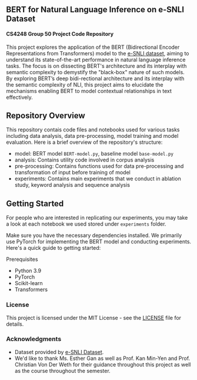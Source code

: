 ## BERT for Natural Language Inference on e-SNLI Dataset
#### CS4248 Group 50 Project Code Repository

This project explores the application of the BERT (Bidirectional Encoder Representations from Transformers) model to the [e-SNLI dataset](https://github.com/OanaMariaCamburu/e-SNLI), aiming to understand its state-of-the-art performance in natural language inference tasks. The focus is on dissecting BERT's architecture and its interplay with semantic complexity to demystify the "black-box" nature of such models. By exploring BERT’s deep bidi-rectional architecture and its interplay with the semantic complexity of NLI, this project aims to elucidate the mechanisms enabling BERT to model contextual relationships in text effectively. 

## Repository Overview
This repository contais code files and notebooks used for various tasks including data analysis, data pre-processing, model training and model evaluation. Here is a brief overview of the repository's structure: 
- model:  BERT model `BERT-model.py`, baseline model `base-model.py`  
- analysis: Contains utility code involved in corpus analysis
- pre-processing: Contains functions used for data pre-processing and transformation of input before training of model
- experiments: Contains main experiments that we conduct in ablation study, keyword analysis and sequence analysis

## Getting Started 
For people who are interested in replicating our experiments, you may take a look at each notebook we used stored under `experiments` folder.

Make sure you have the necessary dependencies installed. We primarily use PyTorch for implementing the BERT model and conducting experiments. Here's a quick guide to getting started:

Prerequisites
- Python 3.9
- PyTorch
- Scikit-learn
- Transformers

### License
This project is licensed under the MIT License - see the [LICENSE](LICENSE) file for details.

### Acknowledgments
- Dataset provided by [e-SNLI Dataset](https://github.com/OanaMariaCamburu/e-SNLI).
- We'd like to thank Ms. Esther Gan as well as Prof. Kan Min-Yen and Prof. Christian Von Der Weth for their guidance throughout this project as well as the course throughout the semester.

